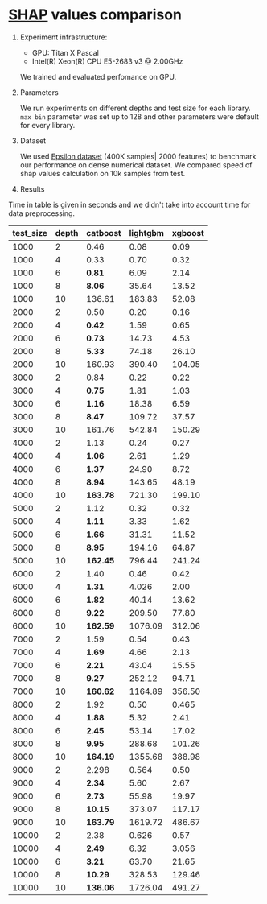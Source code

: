 # [SHAP](https://arxiv.org/abs/1705.07874) values comparison

1. Experiment infrastructure: 

	* GPU: Titan X Pascal
	* Intel(R) Xeon(R) CPU E5-2683 v3 @ 2.00GHz

	We trained and evaluated perfomance on GPU.

2. Parameters

	We run experiments on different depths and test size for each 	library. ``max bin`` parameter was set up to 128 and 	other parameters were default for every library.
	
3. Dataset

	We used [Epsilon dataset](https://www.csie.ntu.edu.tw/~cjlin/libsvmtools/datasets/binary.html) (400К samples| 2000 features) to benchmark our performance on dense numerical dataset. We compared speed of shap values calculation on 10k samples from test. 
	
		
4. Results

Time in table is given in seconds and we didn't take into account time for data preprocessing.


test_size|depth|catboost|lightgbm|xgboost|
:--------|:----|:-------|:-------|:------|
1000|2|0.46|0.08|0.09|
1000|4|0.33|0.70|0.32
1000|6|**0.81**|6.09|2.14
1000|8|**8.06**|35.64|13.52
1000|10|136.61|183.83|52.08
2000|2|0.50|0.20|0.16
2000|4|**0.42**|1.59|0.65
2000|6|**0.73**|14.73|4.53
2000|8|**5.33**|74.18|26.10
2000|10|160.93|390.40|104.05
3000|2|0.84|0.22|0.22
3000|4|**0.75**|1.81|1.03
3000|6|**1.16**|18.38|6.59
3000|8|**8.47**|109.72|37.57
3000|10|161.76|542.84|150.29
4000|2|1.13|0.24|0.27
4000|4|**1.06**|2.61|1.29
4000|6|**1.37**|24.90|8.72
4000|8|**8.94**|143.65|48.19
4000|10|**163.78**|721.30|199.10
5000|2|1.12|0.32|0.32
5000|4|**1.11**|3.33|1.62
5000|6|**1.66**|31.31|11.52
5000|8|**8.95**|194.16|64.87
5000|10|**162.45**|796.44|241.24
6000|2|1.40|0.46|0.42
6000|4|**1.31**|4.026|2.00
6000|6|**1.82**|40.14|13.62
6000|8|**9.22**|209.50|77.80
6000|10|**162.59**|1076.09|312.06
7000|2|1.59|0.54|0.43
7000|4|**1.69**|4.66|2.13
7000|6|**2.21**|43.04|15.55
7000|8|**9.27**|252.12|94.71
7000|10|**160.62**|1164.89|356.50
8000|2|1.92|0.50|0.465
8000|4|**1.88**|5.32|2.41
8000|6|**2.45**|53.14|17.02
8000|8|**9.95**|288.68|101.26
8000|10|**164.19**|1355.68|388.98
9000|2|2.298|0.564|0.50
9000|4|**2.34**|5.60|2.67
9000|6|**2.73**|55.98|19.97
9000|8|**10.15**|373.07|117.17
9000|10|**163.79**|1619.72|486.67
10000|2|2.38|0.626|0.57
10000|4|**2.49**|6.32|3.056
10000|6|**3.21**|63.70|21.65
10000|8|**10.29**|328.53|129.46
10000|10|**136.06**|1726.04|491.27


